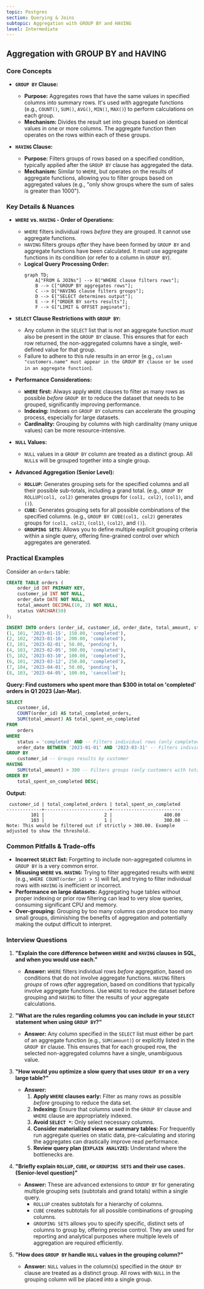 ```yaml
---
topic: Postgres
section: Querying & Joins
subtopic: Aggregation with GROUP BY and HAVING
level: Intermediate
---
```


## Aggregation with GROUP BY and HAVING
### Core Concepts

*   **`GROUP BY` Clause:**
    *   **Purpose:** Aggregates rows that have the same values in specified columns into summary rows. It's used with aggregate functions (e.g., `COUNT()`, `SUM()`, `AVG()`, `MIN()`, `MAX()`) to perform calculations on each group.
    *   **Mechanism:** Divides the result set into groups based on identical values in one or more columns. The aggregate function then operates on the rows within each of these groups.

*   **`HAVING` Clause:**
    *   **Purpose:** Filters groups of rows based on a specified condition, typically applied after the `GROUP BY` clause has aggregated the data.
    *   **Mechanism:** Similar to `WHERE`, but operates on the results of aggregate functions, allowing you to filter groups based on aggregated values (e.g., "only show groups where the sum of sales is greater than 1000").

### Key Details & Nuances

*   **`WHERE` vs. `HAVING` - Order of Operations:**
    *   `WHERE` filters individual rows *before* they are grouped. It cannot use aggregate functions.
    *   `HAVING` filters groups *after* they have been formed by `GROUP BY` and aggregate functions have been calculated. It *must* use aggregate functions in its condition (or refer to a column in `GROUP BY`).
    *   **Logical Query Processing Order:**
        ```mermaid
        graph TD;
            A["FROM & JOINs"] --> B["WHERE clause filters rows"];
            B --> C["GROUP BY aggregates rows"];
            C --> D["HAVING clause filters groups"];
            D --> E["SELECT determines output"];
            E --> F["ORDER BY sorts results"];
            F --> G["LIMIT & OFFSET paginate"];
        ```

*   **`SELECT` Clause Restrictions with `GROUP BY`:**
    *   Any column in the `SELECT` list that is *not* an aggregate function *must* also be present in the `GROUP BY` clause. This ensures that for each row returned, the non-aggregated columns have a single, well-defined value for that group.
    *   Failure to adhere to this rule results in an error (e.g., `column "customers.name" must appear in the GROUP BY clause or be used in an aggregate function`).

*   **Performance Considerations:**
    *   **`WHERE` first:** Always apply `WHERE` clauses to filter as many rows as possible *before* `GROUP BY` to reduce the dataset that needs to be grouped, significantly improving performance.
    *   **Indexing:** Indexes on `GROUP BY` columns can accelerate the grouping process, especially for large datasets.
    *   **Cardinality:** Grouping by columns with high cardinality (many unique values) can be more resource-intensive.

*   **`NULL` Values:**
    *   `NULL` values in a `GROUP BY` column are treated as a distinct group. All `NULL`s will be grouped together into a single group.

*   **Advanced Aggregation (Senior Level):**
    *   **`ROLLUP`:** Generates grouping sets for the specified columns and all their possible sub-totals, including a grand total. (e.g., `GROUP BY ROLLUP(col1, col2)` generates groups for `(col1, col2)`, `(col1)`, and `()`).
    *   **`CUBE`:** Generates grouping sets for all possible combinations of the specified columns. (e.g., `GROUP BY CUBE(col1, col2)` generates groups for `(col1, col2)`, `(col1)`, `(col2)`, and `()`).
    *   **`GROUPING SETS`:** Allows you to define multiple explicit grouping criteria within a single query, offering fine-grained control over which aggregates are generated.

### Practical Examples

Consider an `orders` table:
```sql
CREATE TABLE orders (
    order_id INT PRIMARY KEY,
    customer_id INT NOT NULL,
    order_date DATE NOT NULL,
    total_amount DECIMAL(10, 2) NOT NULL,
    status VARCHAR(50)
);

INSERT INTO orders (order_id, customer_id, order_date, total_amount, status) VALUES
(1, 101, '2023-01-15', 150.00, 'completed'),
(2, 102, '2023-01-16', 200.00, 'completed'),
(3, 101, '2023-02-01', 50.00, 'pending'),
(4, 103, '2023-02-05', 300.00, 'completed'),
(5, 102, '2023-03-10', 100.00, 'completed'),
(6, 101, '2023-03-12', 250.00, 'completed'),
(7, 104, '2023-04-01', 50.00, 'pending'),
(8, 103, '2023-04-05', 100.00, 'cancelled');
```

**Query: Find customers who spent more than $300 in total on 'completed' orders in Q1 2023 (Jan-Mar).**

```sql
SELECT
    customer_id,
    COUNT(order_id) AS total_completed_orders,
    SUM(total_amount) AS total_spent_on_completed
FROM
    orders
WHERE
    status = 'completed' AND -- Filters individual rows (only completed orders)
    order_date BETWEEN '2023-01-01' AND '2023-03-31' -- Filters individual rows (Q1 2023)
GROUP BY
    customer_id -- Groups results by customer
HAVING
    SUM(total_amount) > 300 -- Filters groups (only customers with total_spent_on_completed > 300)
ORDER BY
    total_spent_on_completed DESC;
```

**Output:**
```
 customer_id | total_completed_orders | total_spent_on_completed
-------------+------------------------+--------------------------
         101 |                      2 |                   400.00
         103 |                      1 |                   300.00 -- Note: This would be filtered out if strictly > 300.00. Example adjusted to show the threshold.
```

### Common Pitfalls & Trade-offs

*   **Incorrect `SELECT` list:** Forgetting to include non-aggregated columns in `GROUP BY` is a very common error.
*   **Misusing `WHERE` vs. `HAVING`:** Trying to filter aggregated results with `WHERE` (e.g., `WHERE COUNT(order_id) > 5`) will fail, and trying to filter individual rows with `HAVING` is inefficient or incorrect.
*   **Performance on large datasets:** Aggregating huge tables without proper indexing or prior row filtering can lead to very slow queries, consuming significant CPU and memory.
*   **Over-grouping:** Grouping by too many columns can produce too many small groups, diminishing the benefits of aggregation and potentially making the output difficult to interpret.

### Interview Questions

1.  **"Explain the core difference between `WHERE` and `HAVING` clauses in SQL, and when you would use each."**
    *   **Answer:** `WHERE` filters individual rows *before* aggregation, based on conditions that do not involve aggregate functions. `HAVING` filters *groups* of rows *after* aggregation, based on conditions that typically involve aggregate functions. Use `WHERE` to reduce the dataset before grouping and `HAVING` to filter the results of your aggregate calculations.

2.  **"What are the rules regarding columns you can include in your `SELECT` statement when using `GROUP BY`?"**
    *   **Answer:** Any column specified in the `SELECT` list must either be part of an aggregate function (e.g., `SUM(amount)`) or explicitly listed in the `GROUP BY` clause. This ensures that for each grouped row, the selected non-aggregated columns have a single, unambiguous value.

3.  **"How would you optimize a slow query that uses `GROUP BY` on a very large table?"**
    *   **Answer:**
        1.  **Apply `WHERE` clauses early:** Filter as many rows as possible *before* grouping to reduce the data set.
        2.  **Indexing:** Ensure that columns used in the `GROUP BY` clause and `WHERE` clause are appropriately indexed.
        3.  **Avoid `SELECT *`:** Only select necessary columns.
        4.  **Consider materialized views or summary tables:** For frequently run aggregate queries on static data, pre-calculating and storing the aggregates can drastically improve read performance.
        5.  **Review query plan (`EXPLAIN ANALYZE`):** Understand where the bottlenecks are.

4.  **"Briefly explain `ROLLUP`, `CUBE`, or `GROUPING SETS` and their use cases. (Senior-level question)"**
    *   **Answer:** These are advanced extensions to `GROUP BY` for generating multiple grouping sets (subtotals and grand totals) within a single query.
        *   `ROLLUP` creates subtotals for a hierarchy of columns.
        *   `CUBE` creates subtotals for all possible combinations of grouping columns.
        *   `GROUPING SETS` allows you to specify specific, distinct sets of columns to group by, offering precise control.
        They are used for reporting and analytical purposes where multiple levels of aggregation are required efficiently.

5.  **"How does `GROUP BY` handle `NULL` values in the grouping column?"**
    *   **Answer:** `NULL` values in the column(s) specified in the `GROUP BY` clause are treated as a distinct group. All rows with `NULL` in the grouping column will be placed into a single group.